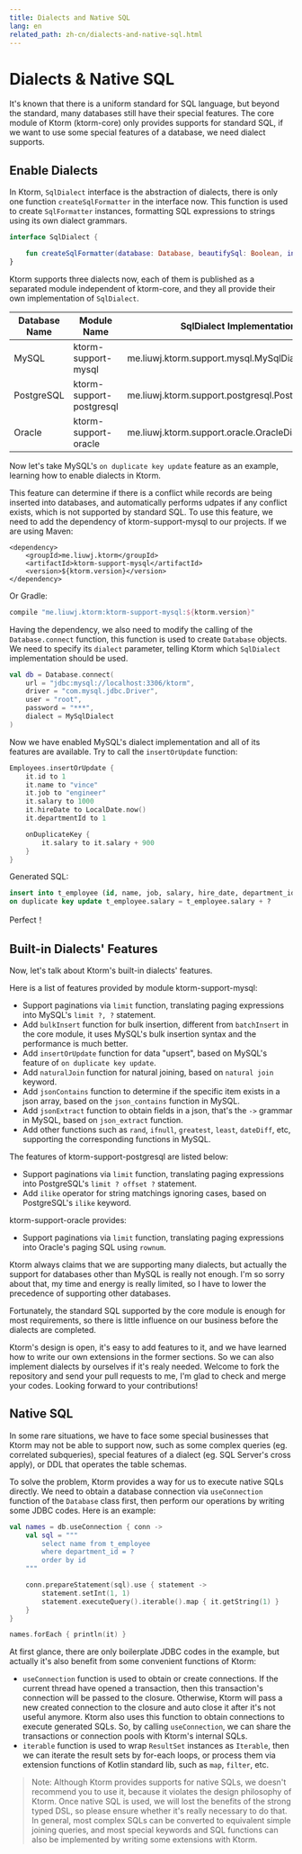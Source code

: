```yaml
---
title: Dialects and Native SQL
lang: en
related_path: zh-cn/dialects-and-native-sql.html
---
```


# Dialects & Native SQL

It's known that there is a uniform standard for SQL language, but beyond the standard, many databases still have their special features. The core module of Ktorm (ktorm-core) only provides supports for standard SQL, if we want to use some special features of a database, we need dialect supports. 

## Enable Dialects

In Ktorm, `SqlDialect` interface is the abstraction of dialects, there is only one function `createSqlFormatter` in the interface now. This function is used to create `SqlFormatter` instances, formatting SQL expressions to strings using its own dialect grammars. 

```kotlin
interface SqlDialect {

    fun createSqlFormatter(database: Database, beautifySql: Boolean, indentSize: Int): SqlFormatter
}
```

Ktorm supports three dialects now, each of them is published as a separated module independent of ktorm-core, and they all provide their own implementation of `SqlDialect`. 

| Database Name | Module Name              | SqlDialect Implementation                           |
| ------------- | ------------------------ | --------------------------------------------------- |
| MySQL         | ktorm-support-mysql      | me.liuwj.ktorm.support.mysql.MySqlDialect           |
| PostgreSQL    | ktorm-support-postgresql | me.liuwj.ktorm.support.postgresql.PostgreSqlDialect |
| Oracle        | ktorm-support-oracle     | me.liuwj.ktorm.support.oracle.OracleDialect         |

Now let's take MySQL's `on duplicate key update` feature as an example, learning how to enable dialects in Ktorm. 

This feature can determine if there is a conflict while records are being inserted into databases, and automatically performs udpates if any conflict exists, which is not supported by standard SQL. To use this feature, we need to add the dependency of ktorm-support-mysql to our projects. If we are using Maven: 

```
<dependency>
    <groupId>me.liuwj.ktorm</groupId>
    <artifactId>ktorm-support-mysql</artifactId>
    <version>${ktorm.version}</version>
</dependency>
```

Or Gradle: 

```groovy
compile "me.liuwj.ktorm:ktorm-support-mysql:${ktorm.version}"
```

Having the dependency, we also need to modify the calling of the `Database.connect` function, this function is used to create `Database` objects. We need to specify its `dialect` parameter, telling Ktorm which `SqlDialect` implementation should be used. 

```kotlin
val db = Database.connect(
    url = "jdbc:mysql://localhost:3306/ktorm", 
    driver = "com.mysql.jdbc.Driver", 
    user = "root", 
    password = "***", 
    dialect = MySqlDialect
)
```

Now we have enabled MySQL's dialect implementation and all of its features are available. Try to call the `insertOrUpdate` function: 

```kotlin
Employees.insertOrUpdate {
    it.id to 1
    it.name to "vince"
    it.job to "engineer"
    it.salary to 1000
    it.hireDate to LocalDate.now()
    it.departmentId to 1

    onDuplicateKey {
        it.salary to it.salary + 900
    }
}
```

Generated SQL: 

```sql
insert into t_employee (id, name, job, salary, hire_date, department_id) values (?, ?, ?, ?, ?, ?) 
on duplicate key update t_employee.salary = t_employee.salary + ? 
```

Perfect！

## Built-in Dialects' Features

Now, let's talk about Ktorm's built-in dialects' features. 

Here is a list of features provided by module ktorm-support-mysql: 

- Support paginations via `limit` function, translating paging expressions into MySQL's `limit ?, ?` statement. 
- Add `bulkInsert` function for bulk insertion, different from `batchInsert` in the core module, it uses MySQL's bulk insertion syntax and the performance is much better. 
- Add `insertOrUpdate` function for data "upsert", based on MySQL's feature of `on duplicate key update`. 
- Add `naturalJoin` function for natural joining, based on `natural join` keyword. 
- Add `jsonContains` function to determine if the specific item exists in a json array, based on the `json_contains` function in MySQL. 
- Add `jsonExtract` function to obtain fields in a json, that's the `->` grammar in MySQL, based on `json_extract` function. 
- Add other functions such as `rand`, `ifnull`, `greatest`, `least`, `dateDiff`, etc, supporting the corresponding functions in MySQL. 

The features of ktorm-support-postgresql are listed below: 

- Support paginations via `limit` function, translating paging expressions into PostgreSQL's `limit ? offset ?` statement. 
- Add `ilike` operator for string matchings ignoring cases, based on PostgreSQL's `ilike` keyword. 

ktorm-support-oracle provides: 

- Support paginations via `limit` function, translating paging expressions into Oracle's paging SQL using `rownum`. 

Ktorm always claims that we are supporting many dialects, but actually the support for databases other than MySQL is really not enough. I'm so sorry about that, my time and energy is really limited, so I have to lower the precedence of supporting other databases. 

Fortunately, the standard SQL supported by the core module is enough for most requirements, so there is little influence on our business before the dialects are completed. 

Ktorm's design is open, it's easy to add features to it, and we have learned how to write our own extensions in the former sections. So we can also implement dialects by ourselves if it's realy needed. Welcome to fork the repository and send your pull requests to me, I'm glad to check and merge your codes. Looking forward to your contributions!

## Native SQL

In some rare situations, we have to face some special businesses that Ktorm may not be able to support now, such as some complex queries (eg. correlated subqueries), special features of a dialect (eg. SQL Server's cross apply), or DDL that operates the table schemas. 

To solve the problem, Ktorm provides a way for us to execute native SQLs directly. We need to obtain a database connection via `useConnection` function of the `Database` class first, then perform our operations by writing some JDBC codes. Here is an example: 

```kotlin
val names = db.useConnection { conn ->
    val sql = """
        select name from t_employee
        where department_id = ?
        order by id
    """

    conn.prepareStatement(sql).use { statement ->
        statement.setInt(1, 1)
        statement.executeQuery().iterable().map { it.getString(1) }
    }
}

names.forEach { println(it) }
```

At first glance, there are only boilerplate JDBC codes in the example, but actually it's also benefit from some convenient functions of Ktorm: 

- `useConnection` function is used to obtain or create connections. If the current thread have opened a transaction, then this transaction's connection will be passed to the closure. Otherwise, Ktorm will pass a new created connection to the closure and auto close it after it's not useful anymore. Ktorm also uses this function to obtain connections to execute generated SQLs. So, by calling `useConnection`, we can share the transactions or connection pools with Ktorm's internal SQLs. 
- `iterable` function is used to wrap `ResultSet` instances as `Iterable`, then we can iterate the result sets by for-each loops, or process them via extension functions of Kotlin standard lib, such as `map`, `filter`, etc. 

> Note: Although Ktorm provides supports for native SQLs, we doesn't recommend you to use it, because it violates the design philosophy of Ktorm. Once native SQL is used, we will lost the benefits of the strong typed DSL, so please ensure whether it's really necessary to do that. In general, most complex SQLs can be converted to equivalent simple joining queries, and most special keywords and SQL functions can also be implemented by writing some extensions with Ktorm. 

